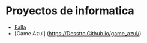 # Proyectos de informatica 

- [Falla](https://Desstto.Github.io/falla/) 
- [Game Azul] (https://Desstto.Github.io/game_azul/)
